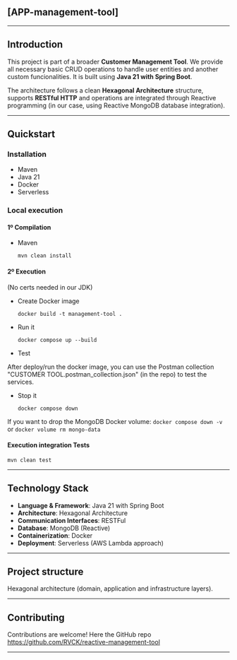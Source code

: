 ## [APP-management-tool]

---

## Introduction

This project is part of a broader **Customer Management Tool**. We provide all necessary basic CRUD operations to handle user entities and another custom funcionalities. It is built using **Java 21 with Spring Boot**.

The architecture follows a clean **Hexagonal Architecture** structure, supports **RESTful HTTP** and operations are integrated through Reactive programming (in our case, using Reactive MongoDB database integration).

---

## Quickstart

### Installation

- Maven
- Java 21
- Docker
- Serverless


### Local execution

#### 1º Compilation

- Maven

  `mvn clean install`


#### 2º Execution

(No certs needed in our JDK)

- Create Docker image

  `docker build -t management-tool .`


- Run it

  `docker compose up --build`


- Test

After deploy/run the docker image, you can use the Postman collection "CUSTOMER TOOL.postman_collection.json" (in the repo) to test the services.

- Stop it

  `docker compose down`

If you want to drop the MongoDB Docker volume: `docker compose down -v` or `docker volume rm mongo-data`


#### Execution integration Tests

`mvn clean test`

---

## Technology Stack

- **Language & Framework**: Java 21 with Spring Boot
- **Architecture**: Hexagonal Architecture
- **Communication Interfaces**: RESTFul
- **Database**: MongoDB (Reactive)
- **Containerization**: Docker
- **Deployment**: Serverless (AWS Lambda approach)

---

## Project structure

Hexagonal architecture (domain, application and infrastructure layers).

---

## Contributing

Contributions are welcome! Here the GitHub repo https://github.com/RVCK/reactive-management-tool

---
